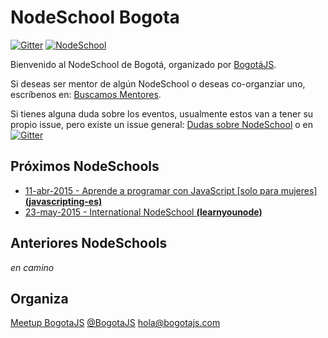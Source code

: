 # NodeSchool Bogota
[![Gitter](https://badges.gitter.im/Join%20Chat.svg)](https://gitter.im/nodeschool/bogota?utm_source=badge&utm_medium=badge&utm_campaign=pr-badge)
[![NodeSchool](http://nodeschool.io/images/schoolhouse.svg)](http://nodeschool.io)

Bienvenido al NodeSchool de Bogotá, organizado por [BogotáJS](http://bogotajs.com).


Si deseas ser mentor de algún NodeSchool o deseas co-organziar uno, escríbenos en: [Buscamos Mentores](https://github.com/nodeschool/bogota/issues/1).

Si tienes alguna duda sobre los eventos, usualmente estos van a tener su propio issue, pero existe un issue general: [Dudas sobre NodeSchool](https://github.com/nodeschool/bogota/issues/3) o en [![Gitter](https://badges.gitter.im/Join%20Chat.svg)](https://gitter.im/nodeschool/bogota?utm_source=badge&utm_medium=badge&utm_campaign=pr-badge)

## Próximos NodeSchools
- [11-abr-2015 - Aprende a programar con JavaScript [solo para mujeres] **(javascripting-es)**](https://github.com/nodeschool/bogota/issues/4)
- [23-may-2015 - International NodeSchool **(learnyounode)**](https://github.com/nodeschool/bogota/issues/5)

## Anteriores NodeSchools
_en camino_

## Organiza
[Meetup BogotaJS](http://bogotajs.com)
[@BogotaJS](http://twitter.com/BogotaJS)
[hola@bogotajs.com](mailto:hola@bogotajs.com)
